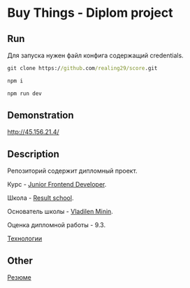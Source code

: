 # Buy Things - Diplom project

## Run
Для запуска нужен файл конфига содержащий credentials.
```cmd
git clone https://github.com/realing29/score.git
```
```cmd
npm i
```
```cmd
npm run dev
```

## Demonstration
http://45.156.21.4/

## Description
Репозиторий содержит дипломный проект.

Курс - [Junior Frontend Developer](https://result.school/products/junior-js).

Школа - [Result school](https://result.school/).

Основатель школы - [Vladilen Minin](https://vk.com/vladilen.minin).

Оценка дипломной работы - 9.3.

[Технологии](http://45.156.21.4/technologies)

## Other

[Резюме](https://ekaterinburg.hh.ru/applicant/resumes/view?resume=9dc46a66ff080c500d0039ed1f6b6c46624239)
